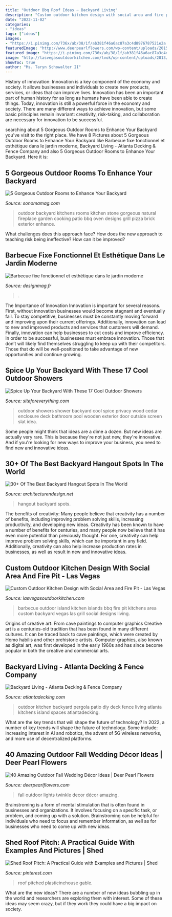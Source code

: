 ```yaml
---
title: "Outdoor Bbq Roof Ideas ~ Backyard Living"
description: "Custom outdoor kitchen design with social area and fire pit"
date: "2022-11-02"
categories:
- "ideas"
tags: ["ideas"]
images:
- "https://i.pinimg.com/736x/ab/38/1f/ab381f46a6ac87a3c4d8976787521e2a.jpg"
featuredImage: "http://www.deerpearlflowers.com/wp-content/uploads/2015/10/Wedding-Magic-with-Twinkle-Lights.jpg"
featured_image: "https://i.pinimg.com/736x/ab/38/1f/ab381f46a6ac87a3c4d8976787521e2a.jpg"
image: "http://lasvegasoutdoorkitchen.com/lvok/wp-content/uploads/2013/07/WALTON-BBQ.jpg"
ShowToc: true
author: "Ms. Taryn Schowalter II"
---
```



History of innovation:
Innovation is a key component of the economy and society. It allows businesses and individuals to create new products, services, or ideas that can improve lives. Innovation has been an important part of human history for as long as humans have been able to create things. Today, innovation is still a powerful force in the economy and society. There are many different ways to achieve innovation, but some basic principles remain invariant: creativity, risk-taking, and collaboration are necessary for innovation to be successful.

	

		
searching about 5 Gorgeous Outdoor Rooms to Enhance Your Backyard you've visit to the right place. We have 8 Pictures about 5 Gorgeous Outdoor Rooms to Enhance Your Backyard like Barbecue fixe fonctionnel et esthétique dans le jardin moderne, Backyard Living - Atlanta Decking &amp; Fence Company and also 5 Gorgeous Outdoor Rooms to Enhance Your Backyard. Here it is:
		
    
## 5 Gorgeous Outdoor Rooms To Enhance Your Backyard

<img loading=lazy src="http://www.sonomamag.com/wp-content/uploads/2016/07/livinator.com_.jpg" onerror="this.onerror=null;this.src='https://tse3.mm.bing.net/th?id=OIP.tr_1SiNjT2n8JAtlpSq-oAHaEr&amp;pid=15.1';" alt="5 Gorgeous Outdoor Rooms to Enhance Your Backyard">

_Source: sonomamag.com_

>outdoor backyard kitchens rooms kitchen stone gorgeous natural fireplace garden cooking patio bbq oven designs grill pizza brick exterior enhance. 

	

What challenges does this approach face?
How does the new approach to teaching risk being ineffective? How can it be improved?

    
## Barbecue Fixe Fonctionnel Et Esthétique Dans Le Jardin Moderne

<img loading=lazy src="http://designmag.fr/wp-content/uploads/2014/10/barbecue-fixe-encastre-cuisine-exterieure.jpg" onerror="this.onerror=null;this.src='https://tse3.mm.bing.net/th?id=OIP.2MBhkvx_KHUoKS-ScfzgdAHaLH&amp;pid=15.1';" alt="Barbecue fixe fonctionnel et esthétique dans le jardin moderne">

_Source: designmag.fr_

>. 

	

The Importance of Innovation
Innovation is important for several reasons. First, without innovation businesses would become stagnant and eventually fail. To stay competitive, businesses must be constantly moving forward and improving upon their current offerings. Additionally, innovation can lead to new and improved products and services that customers will demand. Finally, innovation can help businesses to cut costs and improve efficiency.
In order to be successful, businesses must embrace innovation. Those that don’t will likely find themselves struggling to keep up with their competitors. Those that do will be well-positioned to take advantage of new opportunities and continue growing.

    
## Spice Up Your Backyard With These 17 Cool Outdoor Showers

<img loading=lazy src="http://siteforeverything.com/wp-content/uploads/2016/04/Outdoor-Shower-14.jpg" onerror="this.onerror=null;this.src='https://tse3.mm.bing.net/th?id=OIP.BDr3IiVnvqgPbUsuLBi2OgHaJ4&amp;pid=15.1';" alt="Spice Up Your Backyard With These 17 Cool Outdoor Showers">

_Source: siteforeverything.com_

>outdoor showers shower backyard cool spice privacy wood cedar enclosure deck bathroom pool wooden exterior door outside screen slat idea. 

	

Some people might think that ideas are a dime a dozen. But new ideas are actually very rare. This is because they're not just new, they're innovative. And if you're looking for new ways to improve your business, you need to find new and innovative ideas.

    
## 30+ Of The Best Backyard Hangout Spots In The World

<img loading=lazy src="https://cdn.architecturendesign.net/wp-content/uploads/2015/02/AD-The-Best-Backyard-Hangout-Spots-In-The-World-07.jpg" onerror="this.onerror=null;this.src='https://tse2.mm.bing.net/th?id=OIP.Cv3tcHmHtjYdo4nYNCaJWwHaHr&amp;pid=15.1';" alt="30+ Of The Best Backyard Hangout Spots In The World">

_Source: architecturendesign.net_

>hangout backyard spots. 

	

The benefits of creativity: Many people believe that creativity has a number of benefits, including improving problem solving skills, increasing productivity, and developing new ideas.
Creativity has been known to have a number of benefits for centuries, and many people now believe that it has even more potential than previously thought. For one, creativity can help improve problem solving skills, which can be important in any field. Additionally, creativity can also help increase production rates in businesses, as well as result in new and innovative ideas.

    
## Custom Outdoor Kitchen Design With Social Area And Fire Pit - Las Vegas

<img loading=lazy src="http://lasvegasoutdoorkitchen.com/lvok/wp-content/uploads/2013/07/WALTON-BBQ.jpg" onerror="this.onerror=null;this.src='https://tse3.mm.bing.net/th?id=OIP.4m4QlksfH0-YL_mhqKnk1wHaE8&amp;pid=15.1';" alt="Custom Outdoor Kitchen Design with Social Area and Fire Pit - Las Vegas">

_Source: lasvegasoutdoorkitchen.com_

>barbecue outdoor island kitchen islands bbq fire pit kitchens area custom backyard vegas las grill social designs living. 

	

Origins of creative art: From cave paintings to computer graphics
Creative art is a centuries-old tradition that has been found in many different cultures. It can be traced back to cave paintings, which were created by Homo habilis and other prehistoric artists. Computer graphics, also known as digital art, was first developed in the early 1960s and has since become popular in both the creative and commercial arts.

    
## Backyard Living - Atlanta Decking &amp; Fence Company

<img loading=lazy src="https://atlantadecking.com/wp-content/uploads/2018/03/outdoor-kitchen_Bailey2.jpg" onerror="this.onerror=null;this.src='https://tse3.mm.bing.net/th?id=OIP.TuQiGtrOSMaFItwulIxAOwHaE9&amp;pid=15.1';" alt="Backyard Living - Atlanta Decking &amp; Fence Company">

_Source: atlantadecking.com_

>outdoor kitchen backyard pergola patio diy deck fence living atlanta kitchens island spaces atlantadecking. 

	

What are the key trends that will shape the future of technology?
In 2022, a number of key trends will shape the future of technology. Some include: increasing interest in AI and robotics, the advent of 5G wireless networks, and more use of decentralized platforms.

    
## 40 Amazing Outdoor Fall Wedding Décor Ideas | Deer Pearl Flowers

<img loading=lazy src="http://www.deerpearlflowers.com/wp-content/uploads/2015/10/Wedding-Magic-with-Twinkle-Lights.jpg" onerror="this.onerror=null;this.src='https://tse4.mm.bing.net/th?id=OIP.3w8gRyrxJl0ihNvTMJ0mtQHaLI&amp;pid=15.1';" alt="40 Amazing Outdoor Fall Wedding Décor Ideas | Deer Pearl Flowers">

_Source: deerpearlflowers.com_

>fall outdoor lights twinkle decor décor amazing. 

	

Brainstroming is a form of mental stimulation that is often found in businesses and organizations. It involves focusing on a specific task, or problem, and coming up with a solution. Brainstroming can be helpful for individuals who need to focus and remember information, as well as for businesses who need to come up with new ideas.

    
## Shed Roof Pitch: A Practical Guide With Examples And Pictures | Shed

<img loading=lazy src="https://i.pinimg.com/736x/ab/38/1f/ab381f46a6ac87a3c4d8976787521e2a.jpg" onerror="this.onerror=null;this.src='https://tse3.mm.bing.net/th?id=OIP.WItf6fWyYoEZBViUvgZfMQHaEc&amp;pid=15.1';" alt="Shed Roof Pitch: A Practical Guide with Examples and Pictures | Shed">

_Source: pinterest.com_

>roof pitched plasticinehouse gable. 

	

What are the new ideas?
There are a number of new ideas bubbling up in the world and researchers are exploring them with interest. Some of these ideas may seem crazy, but if they work they could have a big impact on society.

